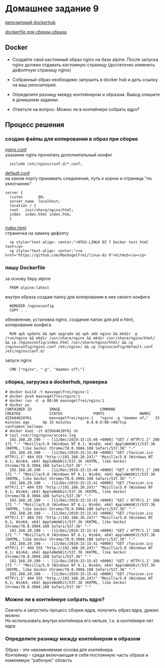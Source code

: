 # Домашнее задание 9

[репозиторий dockerhub](https://hub.docker.com/r/maxvogelfrei/nginx)

[dockerfile для сборки образа](Dockerfile)

## Docker

* Создайте свой кастомный образ nginx на базе alpine. После запуска nginx должен отдавать кастомную страницу (достаточно изменить дефолтную страницу nginx)

* Собранный образ необходимо запушить в docker hub и дать ссылку на ваш репозиторий.

* Определите разницу между контейнером и образом. Вывод опишите в домашнем задании.

* Ответьте на вопрос: Можно ли в контейнере собрать ядро?

## Процесс решения

### создаю файлы для копирования в образ при сборке

[nginx.conf](nginx.conf)  
указание nginx прочитать дополнительный конфиг

      include /etc/nginx/conf.d/*.conf;


[default.conf](default.conf)  
на каком порту принимать соединения, путь к корню и страница "по умолчанию"

    server {
      listen       80;
      server_name  localhost;
      location / {
      root   /usr/share/nginx/html;
      index  index.html index.htm;
      }


[index.html](index.html)  
страничка на замену дефолту

      <p style="text-align: center;">OTUS-LINUX DZ 7 Docker test html text</p>
      <p style="text-align: center;"><a href="https://github.com/MaxVogelFrei/linux-dz-9">GitHub</a></p>
      
### пишу Dockerfile  
за основу беру alpine  

      FROM alpine:latest
внутри образа создам папку для копирования в нее своего конфига  

      WORKDIR /nginxconfig
      COPY . .
обновление, установка nginx, создание папок для pid и html, копирование конфига  

      RUN apk update && apk upgrade && apk add nginx && mkdir -p /run/nginx && mkdir /usr/share/nginx && mkdir /usr/share/nginx/html/ && cp /nginxconfig/index.html /usr/share/nginx/html/ && cp /nginxconfig/nginx.conf /etc/nginx/ && cp /nginxconfig/default.conf /etc/nginx/conf.d/
запуск nginx  

      CMD ["nginx", "-g", "daemon off;"]

### сборка, загрузка в dockerhub, проверка

    # docker build -t maxvogelfrei/nginx:1 .
    # docker push maxvogelfrei/nginx:1
    # docker run -d -p 80:80 maxvogelfrei/nginx:1
    # docker ps
    CONTAINER ID        IMAGE                  COMMAND                  CREATED             STATUS              PORTS                NAMES
    d25b64610f61        maxvogelfrei/nginx:1   "nginx -g 'daemon of…"   33 minutes ago      Up 33 minutes       0.0.0.0:80->80/tcp   confident_hellman
    # docker exec -it d25b64610f61 sh
    # tail /var/log/nginx/access.log
      192.168.20.190 - - [11/Dec/2019:15:15:40 +0000] "GET / HTTP/1.1" 200 171 "-" "Mozilla/5.0 (Windows NT 6.1; Win64; x64) AppleWebKit/537.36 (KHTML, like Gecko) Chrome/78.0.3904.108 Safari/537.36" "-"
      192.168.20.190 - - [11/Dec/2019:15:15:40 +0000] "GET /favicon.ico HTTP/1.1" 404 555 "http://192.168.20.247/" "Mozilla/5.0 (Windows NT 6.1; Win64; x64) AppleWebKit/537.36 (KHTML, like Gecko) Chrome/78.0.3904.108 Safari/537.36" "-"
      192.168.20.190 - - [11/Dec/2019:15:15:40 +0000] "GET / HTTP/1.1" 200 171 "-" "Mozilla/5.0 (Windows NT 6.1; Win64; x64) AppleWebKit/537.36 (KHTML, like Gecko) Chrome/78.0.3904.108 Safari/537.36" "-"
      192.168.20.190 - - [11/Dec/2019:15:15:41 +0000] "GET /favicon.ico HTTP/1.1" 404 555 "http://192.168.20.247/" "Mozilla/5.0 (Windows NT 6.1; Win64; x64) AppleWebKit/537.36 (KHTML, like Gecko) Chrome/78.0.3904.108 Safari/537.36" "-"
      192.168.20.190 - - [11/Dec/2019:15:15:41 +0000] "GET / HTTP/1.1" 200 171 "-" "Mozilla/5.0 (Windows NT 6.1; Win64; x64) AppleWebKit/537.36 (KHTML, like Gecko) Chrome/78.0.3904.108 Safari/537.36" "-"
      192.168.20.190 - - [11/Dec/2019:15:15:41 +0000] "GET /favicon.ico HTTP/1.1" 404 555 "http://192.168.20.247/" "Mozilla/5.0 (Windows NT 6.1; Win64; x64) AppleWebKit/537.36 (KHTML, like Gecko) Chrome/78.0.3904.108 Safari/537.36" "-"
      192.168.20.190 - - [11/Dec/2019:15:15:41 +0000] "GET / HTTP/1.1" 200 171 "-" "Mozilla/5.0 (Windows NT 6.1; Win64; x64) AppleWebKit/537.36 (KHTML, like Gecko) Chrome/78.0.3904.108 Safari/537.36" "-"
      192.168.20.190 - - [11/Dec/2019:15:15:41 +0000] "GET /favicon.ico HTTP/1.1" 404 555 "http://192.168.20.247/" "Mozilla/5.0 (Windows NT 6.1; Win64; x64) AppleWebKit/537.36 (KHTML, like Gecko) Chrome/78.0.3904.108 Safari/537.36" "-"
      192.168.20.190 - - [11/Dec/2019:15:15:42 +0000] "GET / HTTP/1.1" 200 171 "-" "Mozilla/5.0 (Windows NT 6.1; Win64; x64) AppleWebKit/537.36 (KHTML, like Gecko) Chrome/78.0.3904.108 Safari/537.36" "-"
      192.168.20.190 - - [11/Dec/2019:15:15:42 +0000] "GET /favicon.ico HTTP/1.1" 404 555 "http://192.168.20.247/" "Mozilla/5.0 (Windows NT 6.1; Win64; x64) AppleWebKit/537.36 (KHTML, like Gecko) Chrome/78.0.3904.108 Safari/537.36" "-"

### Можно ли в контейнере собрать ядро?

Скачать и запустить процесс сборки ядра, получить образ ядра, думаю можно  
Но использовать внутри контейнера его нельзя, т.к. в контейнере нет ядра

### Определите разницу между контейнером и образом

Образ - это неизменяемая основа для контейнера  
Контейнер - среда включающая в себя постоянную часть образа и изменямую "рабочую" область
